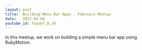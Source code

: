 ```yaml
---
layout: post
title:  Building Menu Bar Apps - February Meetup
date:   2017-02-08
youtube_id: fUyoU7_B_z0
---
```

In this meetup, we work on building a simple menu bar app using RubyMotion.
